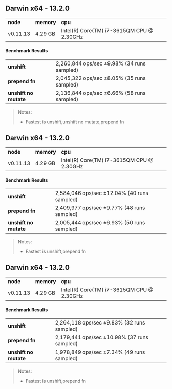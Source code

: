 Darwin x64 - 13.2.0
-----

<table><tr><td><b>node</b></td><td><b>memory</b></td><td><b>cpu</b></td></tr><tr><td>v0.11.13</td><td>4.29 GB</td><td>Intel(R) Core(TM) i7-3615QM CPU @ 2.30GHz</td></tr></table>

#### Benchmark Results ####

<table><tr><td><b>unshift</b></td><td>2,260,844 ops/sec ±9.98% (34 runs sampled)
</td></tr><tr><td><b>prepend fn</b></td><td>2,045,322 ops/sec ±8.05% (35 runs sampled)
</td></tr><tr><td><b>unshift no mutate</b></td><td>2,136,844 ops/sec ±6.66% (58 runs sampled)
</td></tr></table>

> Notes:
> - Fastest is unshift,unshift no mutate,prepend fn


Darwin x64 - 13.2.0
-----

<table><tr><td><b>node</b></td><td><b>memory</b></td><td><b>cpu</b></td></tr><tr><td>v0.11.13</td><td>4.29 GB</td><td>Intel(R) Core(TM) i7-3615QM CPU @ 2.30GHz</td></tr></table>

#### Benchmark Results ####

<table><tr><td><b>unshift</b></td><td>2,584,046 ops/sec ±12.04% (40 runs sampled)
</td></tr><tr><td><b>prepend fn</b></td><td>2,409,977 ops/sec ±9.77% (48 runs sampled)
</td></tr><tr><td><b>unshift no mutate</b></td><td>2,005,444 ops/sec ±6.93% (50 runs sampled)
</td></tr></table>

> Notes:
> - Fastest is unshift,prepend fn


Darwin x64 - 13.2.0
-----

<table><tr><td><b>node</b></td><td><b>memory</b></td><td><b>cpu</b></td></tr><tr><td>v0.11.13</td><td>4.29 GB</td><td>Intel(R) Core(TM) i7-3615QM CPU @ 2.30GHz</td></tr></table>

#### Benchmark Results ####

<table><tr><td><b>unshift</b></td><td>2,264,118 ops/sec ±9.83% (32 runs sampled)
</td></tr><tr><td><b>prepend fn</b></td><td>2,179,441 ops/sec ±10.98% (37 runs sampled)
</td></tr><tr><td><b>unshift no mutate</b></td><td>1,978,849 ops/sec ±7.34% (49 runs sampled)
</td></tr></table>

> Notes:
> - Fastest is unshift,prepend fn


